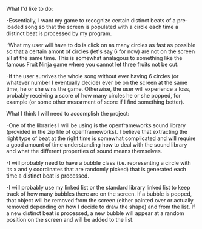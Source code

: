 What I'd like to do:

-Essentially, I want my game to recognize certain distinct beats of a pre-loaded song so that the screen is populated with a circle each time a distinct beat is processed by my program. 

-What my user will have to do is click on as many circles as fast as possible so that a certain amont of circles (let's say 6 for now) are not on the screen all at the same time. This is somewhat analagous to something like the famous Fruit Ninja game where you cannot let three fruits not be cut.

-If the user survives the whole song without ever having 6 circles (or whatever number I eventually decide) ever be on the screen at the same time, he or she wins the game. Otherwise, the user will experience a loss, probably receiving a score of how many circles he or she popped, for example (or some other measrment of score if I find something better).


What I think I will need to accomplish the project:

-One of the libraries I will be using is the openframeworks sound library (provided in the zip file of openframeworks). I believe that extracting the right type of beat at the right time is somewhat complicated and will require a good amount of time understanding how to deal with the sound library and what the different properties of sound means themselves. 

-I will probably need to have a bubble class (i.e. representing a circle with its x and y coordinates that are randomly picked) that is generated each time a distinct beat is processed.

-I will probably use my linked list or the standard library linked list to keep track of how many bubbles there are on the screen. If a bubble is popped, that object will be removed from the screen (either painted over or actually removed depending on how I decide to draw the shape) and from the list. If a new distinct beat is processed, a new bubble will appear at a random position on the screen and will be added to the list.
